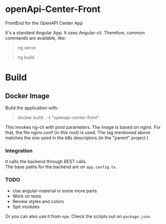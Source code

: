 # openApi-Center-Front

FrontEnd for the OpenAPI Center App

It's a standard Angular App. It uses Angular-cli. Therefore, common commands are available, like:
 
> ng serve

> ng build

# Build 

## Docker Image

Build the application with: 

> docker build . -t "openapi-center-front"

This invokes ng-cli with prod parameters. The image is based on nginx. 
For that, the file nginx.conf (in this root) is used.
The tag mentioned above matches the one used in the k8s descriptors (in the "parent" project )

### Integration

It calls the backend through REST calls.  
The base paths for the backend are on `app.config.ts`.


### TODO

* Use angular-material in some more parts
* Work on tests
* Review styles and colors
* Spit modules

Or you can also use it from `npm`. Check the scripts out on `package.json`.
